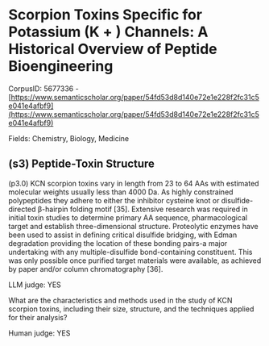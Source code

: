 # Scorpion Toxins Specific for Potassium (K + ) Channels: A Historical Overview of Peptide Bioengineering

CorpusID: 5677336 - [https://www.semanticscholar.org/paper/54fd53d8d140e72e1e228f2fc31c5e041e4afbf9](https://www.semanticscholar.org/paper/54fd53d8d140e72e1e228f2fc31c5e041e4afbf9)

Fields: Chemistry, Biology, Medicine

## (s3) Peptide-Toxin Structure
(p3.0) KCN scorpion toxins vary in length from 23 to 64 AAs with estimated molecular weights usually less than 4000 Da. As highly constrained polypeptides they adhere to either the inhibitor cysteine knot or disulfide-directed β-hairpin folding motif [35]. Extensive research was required in initial toxin studies to determine primary AA sequence, pharmacological target and establish three-dimensional structure. Proteolytic enzymes have been used to assist in defining critical disulfide bridging, with Edman degradation providing the location of these bonding pairs-a major undertaking with any multiple-disulfide bond-containing constituent. This was only possible once purified target materials were available, as achieved by paper and/or column chromatography [36].

LLM judge: YES

What are the characteristics and methods used in the study of KCN scorpion toxins, including their size, structure, and the techniques applied for their analysis?

Human judge: YES